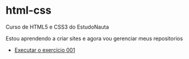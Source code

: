 # html-css
 Curso de HTML5 e CSS3 do EstudoNauta

Estou aprendendo a criar sites e agora vou gerenciar meus repositorios

<ul>
    <li>
        <a href="https://julianovsantos.github.io/html-css/Exercicio/ex001/ex001.html">Executar o exercício 001</a>
    </li>

    
</ul>